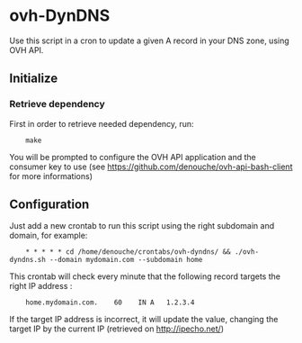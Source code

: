 ovh-DynDNS
=========

Use this script in a cron to update a given A record in your DNS zone, using OVH API.

Initialize
----------

### Retrieve dependency

First in order to retrieve needed dependency, run:
```
    make
```
You will be prompted to configure the OVH API application and the consumer key to use (see https://github.com/denouche/ovh-api-bash-client for more informations)


Configuration
-------------

Just add a new crontab to run this script using the right subdomain and domain, for example:
```
    * * * * * cd /home/denouche/crontabs/ovh-dyndns/ && ./ovh-dyndns.sh --domain mydomain.com --subdomain home
```

This crontab will check every minute that the following record targets the right IP address :
```
    home.mydomain.com.    60    IN A   1.2.3.4
```

If the target IP address is incorrect, it will update the value, changing the target IP by the current IP (retrieved on http://ipecho.net/)

